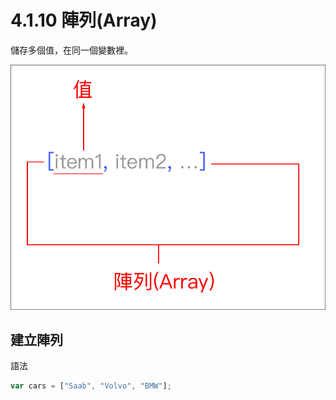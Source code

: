 # 4.1.10 陣列\(Array\)

儲存多個值，在同一個變數裡。

![](/assets/array_syntax.png)

## 建立陣列

語法

```js
var cars = ["Saab", "Volvo", "BMW"];
```



